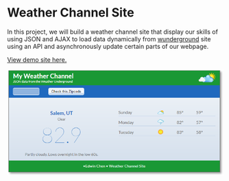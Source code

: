 # Weather Channel Site

In this project, we will build a weather channel site that display our skills of using JSON and AJAX to load data dynamically from [wunderground](https://www.wunderground.com/) site using an API and asynchronously update certain parts of our webpage.

[View demo site here.](http://edwinchen.co/weather_channel_site/)

![Preview](screenshot.png)

